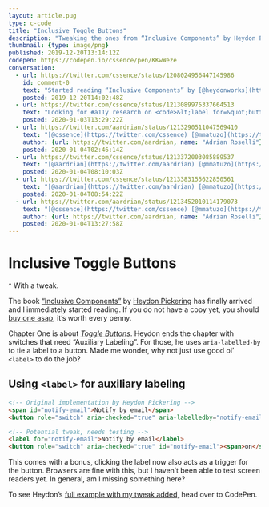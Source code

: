 ```yaml
---
layout: article.pug
type: c-code
title: "Inclusive Toggle Buttons"
description: "Tweaking the ones from “Inclusive Components” by Heydon Pickering."
thumbnail: {type: image/png}
published: 2019-12-20T13:14:12Z
codepen: https://codepen.io/cssence/pen/KKwWeze
conversation:
  - url: https://twitter.com/cssence/status/1208024956447145986
    id: comment-0
    text: "Started reading “Inclusive Components” by [@heydonworks](https://twitter.com/heydonworks), a strong contender for Book of the Year. Now I am pondering the possibility to use <code>&lt;label&gt;</code> for auxiliary labeling.<br>[cssence.com/2019/inclusive-toggle-buttons](/2019/inclusive-toggle-buttons/)"
    posted: 2019-12-20T14:02:48Z
  - url: https://twitter.com/cssence/status/1213089975337664513
    text: "Looking for #a11y research on <code>&lt;label for=&quot;button&quot;&gt</code>. Online search takes me to “labeling buttons”, which is not what I want (see link [twitter.com/cssence/status/1208024956447145986](https://twitter.com/cssence/status/1208024956447145986)). I’ve only been able to test Safari+VoiceOver and Chrome+ChromeVox, looks promising. /cc [@mmatuzo](https://twitter.com/mmatuzo) [@paciellogroup](https://twitter.com/paciellogroup)"
    posted: 2020-01-03T13:29:22Z
  - url: https://twitter.com/aardrian/status/1213290511047569410
    text: "[@cssence](https://twitter.com/cssence) [@mmatuzo](https://twitter.com/mmatuzo) [@paciellogroup](https://twitter.com/paciellogroup)<br>Much more context needed. Are you trying to apply <code>&lt;label&gt;</code> to a <code>&lt;button&gt;</code> element? What is “auxiliary labeling”?"
    author: {url: https://twitter.com/aardrian, name: "Adrian Roselli"}
    posted: 2020-01-04T02:46:14Z
  - url: https://twitter.com/cssence/status/1213372003085889537
    text: "[@aardrian](https://twitter.com/aardrian) [@mmatuzo](https://twitter.com/mmatuzo) [@paciellogroup](https://twitter.com/paciellogroup)<br>Exactly. Based on what [@heydonworks](https://twitter.com/heydonworks) did in the new “Inclusive Components” book, where he uses <code>aria-labelledby</code> to add a description to Toggle Buttons, I tried the same but used a label for the button, as shown under [cssence.com/2019/inclusive-toggle-buttons](https://cssence.com/2019/inclusive-toggle-buttons)"
    posted: 2020-01-04T08:10:03Z
  - url: https://twitter.com/cssence/status/1213383155622850561
    text: "[@aardrian](https://twitter.com/aardrian) [@mmatuzo](https://twitter.com/mmatuzo) [@paciellogroup](https://twitter.com/paciellogroup)<br>And here is the direct link to the working example on CodePen: [codepen.io/cssence/pen/KKwWeze](https://codepen.io/cssence/pen/KKwWeze)<br>W3C HTML spec considers <code>&lt;button&gt;</code> and <code>&lt;input type=&quot;button&quot;&gt;</code> as labelable elements, hence the cross-browser-ness. A niche thing nonetheless, usually the button text <strong>is</strong> the label."
    posted: 2020-01-04T08:54:22Z
  - url: https://twitter.com/aardrian/status/1213452010114179073
    text: "[@cssence](https://twitter.com/cssence) [@mmatuzo](https://twitter.com/mmatuzo) [@paciellogroup](https://twitter.com/paciellogroup)<br>If you do not know which provides the accessible name then you will have to test.<br><br>Check what is exposed in the browser so you know which wins in which UA.<br><br>TalkBack and VoiceOver warrant a test as well.<br><br>Also, validate the page, just to be confirm it is cool."
    author: {url: https://twitter.com/aardrian, name: "Adrian Roselli"}
    posted: 2020-01-04T13:27:58Z
---
```


# Inclusive Toggle Buttons
^ With a tweak.

The book [“Inclusive Components”](https://inclusive-components.design/) by [Heydon Pickering](https://twitter.com/heydonworks) has finally arrived and I immediately started reading. If you do not have a copy yet, you should [buy one asap,](http://book.inclusive-components.design/) it’s worth every penny.

Chapter One is about [_Toggle Buttons_](https://inclusive-components.design/toggle-button/). Heydon ends the chapter with switches that need “Auxiliary Labeling”. For those, he uses `aria-labelled-by` to tie a label to a button. Made me wonder, why not just use good ol’ `<label>` to do the job?

## Using `<label>` for auxiliary labeling

```html
<!-- Original implementation by Heydon Pickering -->
<span id="notify-email">Notify by email</span>
<button role="switch" aria-checked="true" aria-labelledby="notify-email"><span>on</span> <span>off</span></button>

<!-- Potential tweak, needs testing -->
<label for="notify-email">Notify by email</label>
<button role="switch" aria-checked="true" id="notify-email"><span>on</span> <span>off</span></button>
```

This comes with a bonus, clicking the label now also acts as a trigger for the button. Browsers are fine with this, but I haven’t been able to test screen readers yet. In general, am I missing something here?

To see Heydon’s [full example with my tweak added,](https://codepen.io/cssence/pen/KKwWeze) head over to CodePen.
